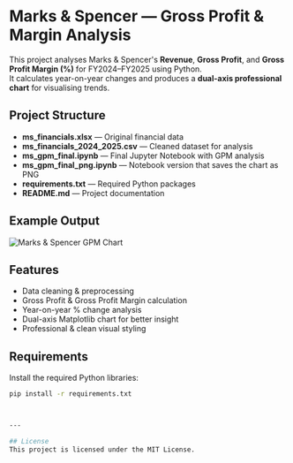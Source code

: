 # Marks & Spencer — Gross Profit & Margin Analysis

This project analyses Marks & Spencer's **Revenue**, **Gross Profit**, and **Gross Profit Margin (%)** for FY2024–FY2025 using Python.  
It calculates year-on-year changes and produces a **dual-axis professional chart** for visualising trends.

## Project Structure
- **ms_financials.xlsx** — Original financial data
- **ms_financials_2024_2025.csv** — Cleaned dataset for analysis
- **ms_gpm_final.ipynb** — Final Jupyter Notebook with GPM analysis
- **ms_gpm_final_png.ipynb** — Notebook version that saves the chart as PNG
- **requirements.txt** — Required Python packages
- **README.md** — Project documentation

## Example Output
![Marks & Spencer GPM Chart](ms_gpm_chart.png)

## Features
- Data cleaning & preprocessing
- Gross Profit & Gross Profit Margin calculation
- Year-on-year % change analysis
- Dual-axis Matplotlib chart for better insight
- Professional & clean visual styling

##  Requirements
Install the required Python libraries:
```bash
pip install -r requirements.txt



---

## License
This project is licensed under the MIT License.
